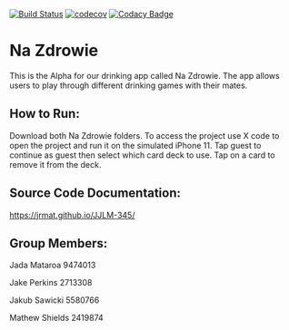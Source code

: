 [![Build Status](https://www.travis-ci.com/jrmat/JJLM-345.svg?branch=main)](https://www.travis-ci.com/jrmat/JJLM-345) [![codecov](https://codecov.io/gh/jrmat/JJLM-345/branch/main/graph/badge.svg?token=DM5KBQ14CM)](https://codecov.io/gh/jrmat/JJLM-345) [![Codacy Badge](https://app.codacy.com/project/badge/Grade/b8b0851c4c984b368b1f3b3e33ece5e9)](https://www.codacy.com/gh/jrmat/JJLM-345/dashboard?utm_source=github.com&amp;utm_medium=referral&amp;utm_content=jrmat/JJLM-345&amp;utm_campaign=Badge_Grade)
# Na Zdrowie

This is the Alpha for our drinking app called Na Zdrowie. The app allows users to play through different drinking games with their mates.

## How to Run:
Download both Na Zdrowie folders. To access the project use X code to open the project and run it on the simulated iPhone 11. Tap guest to continue as guest then select which card deck to use. Tap on a card to remove it from the deck.

## Source Code Documentation:
https://jrmat.github.io/JJLM-345/

## Group Members:
Jada Mataroa 9474013

Jake Perkins 2713308

Jakub Sawicki 5580766

Mathew Shields 2419874
